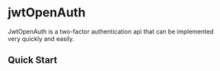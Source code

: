 # jwtOpenAuth
JwtOpenAuth is a two-factor authentication api that can be implemented very quickly and easily.
## Quick Start